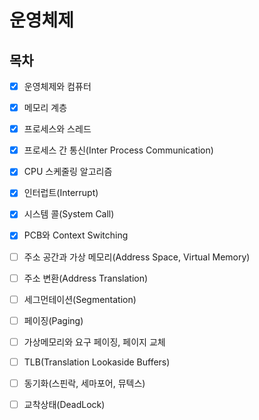# 운영체제

## 목차

* [x] 운영체제와 컴퓨터
* [x] 메모리 계층
* [x] 프로세스와 스레드
* [x] 프로세스 간 통신(Inter Process Communication)
* [x] CPU 스케줄링 알고리즘
* [x] 인터럽트(Interrupt)
* [x] 시스템 콜(System Call)
* [x] PCB와 Context Switching
* [ ] 주소 공간과 가상 메모리(Address Space, Virtual Memory)
* [ ] 주소 변환(Address Translation)
* [ ] 세그먼테이션(Segmentation)
* [ ] 페이징(Paging)
* [ ] 가상메모리와 요구 페이징, 페이지 교체
* [ ] TLB(Translation Lookaside Buffers)
* [ ] 동기화(스핀락, 세마포어, 뮤텍스)
* [ ] 교착상태(DeadLock)


